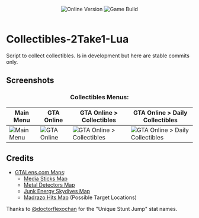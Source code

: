 <p align="center">
  <img src="https://img.shields.io/badge/Online_Version-1.69-green" alt="Online Version">
  <img src="https://img.shields.io/badge/Game_Build-3274-green" alt="Game Build">
  <br><br>
</p>

# Collectibles-2Take1-Lua

Script to collect collectibles. Is in development but here are stable commits only.

## Screenshots

### <div align="center">Collectibles Menus:</div>

| Main Menu | GTA Online | GTA Online > Collectibles | GTA Online > Daily Collectibles |
| --------- | ---------- | -----------------------------------------------| -----------------------------------------------|
| ![Main Menu](https://github.com/user-attachments/assets/a8b11b2c-e95a-4392-9c3d-62dfdbd3d953) | ![GTA Online](https://github.com/user-attachments/assets/f035ba9a-e4f0-41af-a16a-ed00aac5301b) | ![GTA Online > Collectibles](https://github.com/user-attachments/assets/e11334d4-4b9b-49a9-a901-19946e20e58f) | ![GTA Online > Daily Collectibles](https://github.com/user-attachments/assets/9700258d-ad54-40e7-abdf-9f02064ff227) |

## Credits

- [GTALens.com Maps](https://gtalens.com/map):
  - [Media Sticks Map](https://gtalens.com/map/media-sticks)
  - [Metal Detectors Map](https://gtalens.com/map/metal-detectors)
  - [Junk Energy Skydives Map](https://gtalens.com/map/junk-energy-skydives)
  - [Madrazo Hits Map](https://gtalens.com/map/madrazo-hits) (Possible Target Locations)

Thanks to [@doctorflexochan](https://github.com/doctorflexochan) for the "Unique Stunt Jump" stat names.
